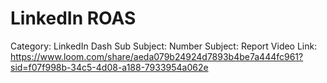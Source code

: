 # LinkedIn ROAS

Category: LinkedIn Dash
Sub Subject: Number
Subject: Report
Video Link: https://www.loom.com/share/aeda079b24924d7893b4be7a444fc961?sid=f07f998b-34c5-4d08-a188-7933954a062e